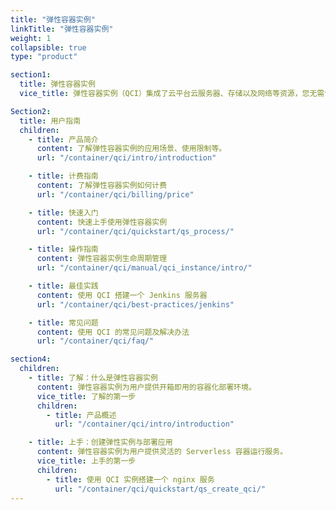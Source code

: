 ```yaml
---
title: "弹性容器实例"
linkTitle: "弹性容器实例"
weight: 1
collapsible: true
type: "product"

section1:
  title: 弹性容器实例
  vice_title: 弹性容器实例（QCI）集成了云平台云服务器、存储以及网络等资源，您无需创建和管理服务器集群即可直接创建弹性容器实例，运行容器，并支持容器自动巡检和修复。

Section2:
  title: 用户指南
  children:
    - title: 产品简介
      content: 了解弹性容器实例的应用场景、使用限制等。
      url: "/container/qci/intro/introduction"

    - title: 计费指南
      content: 了解弹性容器实例如何计费
      url: "/container/qci/billing/price"

    - title: 快速入门
      content: 快速上手使用弹性容器实例
      url: "/container/qci/quickstart/qs_process/"

    - title: 操作指南
      content: 弹性容器实例生命周期管理
      url: "/container/qci/manual/qci_instance/intro/"

    - title: 最佳实践
      content: 使用 QCI 搭建一个 Jenkins 服务器
      url: "/container/qci/best-practices/jenkins"

    - title: 常见问题
      content: 使用 QCI 的常见问题及解决办法
      url: "/container/qci/faq/"

section4:
  children:
    - title: 了解：什么是弹性容器实例
      content: 弹性容器实例为用户提供开箱即用的容器化部署环境。
      vice_title: 了解的第一步
      children:
        - title: 产品概述
          url: "/container/qci/intro/introduction"

    - title: 上手：创建弹性实例与部署应用
      content: 弹性容器实例为用户提供灵活的 Serverless 容器运行服务。
      vice_title: 上手的第一步
      children: 
        - title: 使用 QCI 实例搭建一个 nginx 服务
          url: "/container/qci/quickstart/qs_create_qci/"
---
```


<!-- type: "product" 这个参数表明这是一个产品index页面 -->
<!-- section1 为产品index页面 主标题 副标题 video  video_img为视频图片  -->
<!-- section2 为产品index页面 第一个大块的用户文档配置  -->
<!-- section3 为产品index页面 第二个大块的开发者文档配置  -->
<!-- section4 为产品index页面 第三个大块的学习路径配置  -->